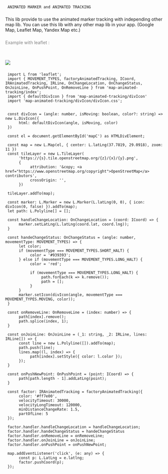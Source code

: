 
###
     ANIMATED MARKER and ANIMATED TRACKING

###



###
This lib provide to use the animated marker tracking with independing other map lib. You can use this lib with any other map lib in your app. (Google Map, Leaflet Map, Yandex Map etc.)

###



###
<span style="color: grey;"> 
Example with leaflet :
</span> 

###

###

<img style="margin-top: 1.5rem; max-height: 512px;" src="https://github.com/ademirtemur/jsts/blob/main/assets/demo.gif?raw=true">

###


###

     import L from 'leaflet';
     import { MOVEMENT_TYPES, factoryAnimatedTracking, ICoord, IRAnimatedTracking, IRLine, OnChangeLocation, OnChangeStatus, OnJoinLine, OnPushPoint, OnRemoveLine } from 'map-animated-tracking/index';
     import { defaultDivIcon } from 'map-animated-tracking/divIcon'
     import 'map-animated-tracking/divIcon/divIcon.css';


     const divIcon = (angle: number, isMoving: boolean, color?: string) => new L.DivIcon({
          html: defaultDivIcon(angle, isMoving, color)
     })

     const el = document.getElementById('mapC') as HTMLDivElement;

     const map = new L.Map(el, { center: L.latLng(37.7819, 29.0918), zoom: 11 })
     const tileLayer = new L.TileLayer(
          'https://{s}.tile.openstreetmap.org/{z}/{x}/{y}.png',
          {
               attribution: '&copy; <a href="https://www.openstreetmap.org/copyright">OpenStreetMap</a> contributors',
               crossOrigin: '',
          })

     tileLayer.addTo(map);

     const marker: L.Marker = new L.Marker(L.latLng(0, 0), { icon: divIcon(0, false) }).addTo(map);
     let path: L.Polyline[] = [];

     const handleChangeLocation: OnChangeLocation = (coord: ICoord) => {
          marker.setLatLng(L.latLng(coord.lat, coord.lng));
     }

     const handeChangeStatus: OnChangeStatus = (angle: number, movementType: MOVEMENT_TYPES) => {
          let color;
          if (movementType === MOVEMENT_TYPES.SHORT_HALT) {
               color = '#939393';
          } else if (movementType === MOVEMENT_TYPES.LONG_HALT) {
               color = 'red';

               if (movementType === MOVEMENT_TYPES.LONG_HALT) {
                    path.forEach(k => k.remove());
                    path = [];
               }
          }
          marker.setIcon(divIcon(angle, movementType === MOVEMENT_TYPES.MOVING, color));
     }

     const onRemoveLine: OnRemoveLine = (index: number) => {
          path[index].remove();
          path.splice(index, 1);
     }

     const onJoinLine: OnJoinLine = (_1: string, _2: IRLine, lines: IRLine[]) => {
          const line = new L.Polyline([]).addTo(map);
          path.push(line);
          lines.map((l, index) => {
               path[index].setStyle({ color: l.color });
          });
     }

     const onPushNewPoint: OnPushPoint = (point: ICoord) => {
          path[path.length - 1].addLatLng(point);
     }

     const factor: IRAnimatedTracking = factoryAnimatedTracking({
          color: '#ff7e00',
          velocityTimeout: 30000,
          velocityLongTimeout: 120000,
          minDistanceChangeRate: 1.5,
          partOfLine: 5
     });

     factor.handler.handleChangeLocation = handleChangeLocation;
     factor.handler.handeChangeStatus = handeChangeStatus
     factor.handler.onRemoveLine = onRemoveLine;
     factor.handler.onJoinLine = onJoinLine;
     factor.handler.onPushPoint = onPushNewPoint;

     map.addEventListener('click', (e: any) => {
          const p: L.LatLng = e.latlng;
          factor.pushCoord(p);
     });

###

